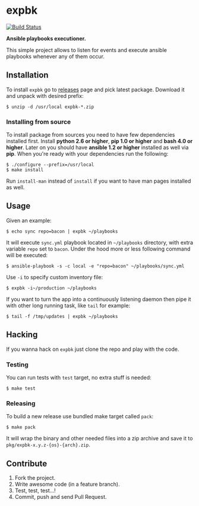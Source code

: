 # expbk

[![Build Status](https://travis-ci.org/mirstack/expbk.png?branch=master)](https://travis-ci.org/mirstack/expbk)

**Ansible playbooks executioner.**

This simple project allows to listen for events and execute ansible playbooks whenever
any of them occur.

## Installation

To install `expbk` go to [releases][releases] page and pick latest package. Download
it and unpack with desired prefix:

    $ unzip -d /usr/local expbk-*.zip

[releases]: https://github.com/mirstack/expbk/releases

### Installing from source

To install package from sources you need to have few dependencies installed first. Install
**python 2.6 or higher**, **pip 1.0 or higher** and **bash 4.0 or higher**. Later on you
should have **ansible 1.2 or higher** installed as well via **pip**. When you're ready with
your dependencies run the following:

    $ ./configure --prefix=/usr/local
    $ make install

Run `install-man` instead of `install` if you want to have man pages installed as well.

## Usage

Given an example:

    $ echo sync repo=bacon | expbk ~/playbooks

It will execute `sync.yml` playbook located in `~/playbooks` directory, with
extra variable `repo` set to `bacon`. Under the hood more or less following
command will be executed:

    $ ansible-playbook -s -c local -e "repo=bacon" ~/playbooks/sync.yml

Use `-i` to specify custom inventory file:

    $ expbk -i~/production ~/playbooks

If you want to turn the app into a continuously listening daemon then pipe it
with other long running task, like `tail` for example:

    $ tail -f /tmp/updates | expbk ~/playbooks

## Hacking

If you wanna hack on `expbk` just clone the repo and play with the code.

### Testing

You can run tests with `test` target, no extra stuff is needed:

    $ make test

### Releasing

To build a new release use bundled make target called `pack`:

    $ make pack

It will wrap the binary and other needed files into a zip archive and save
it to `pkg/expbk-x.y.z-{os}-{arch}.zip`.

## Contribute

1. Fork the project.
2. Write awesome code (in a feature branch).
3. Test, test, test...!
4. Commit, push and send Pull Request.
